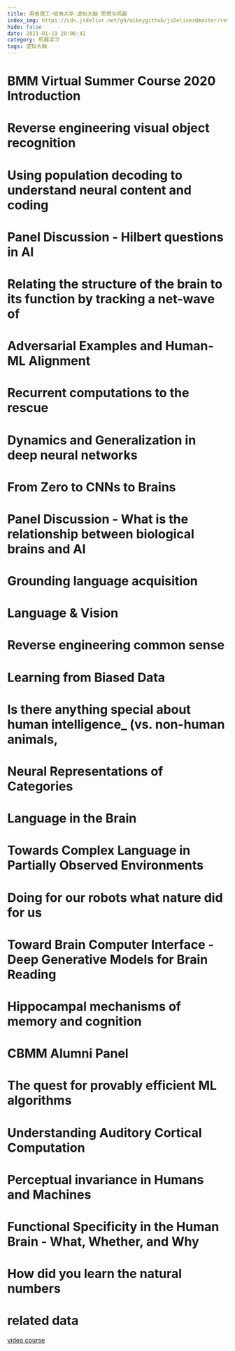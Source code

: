 ```yaml
---
title: 麻省理工·哈佛大学-虚拟大脑 思想与机器
index_img: https://cdn.jsdelivr.net/gh/mikeygithub/jsDeliver@master/resource/img/machine-virtual.png
hide: false
date: 2021-01-19 20:06:41
category: 机器学习
tags: 虚拟大脑
---
```


#  BMM Virtual Summer Course 2020 Introduction

#  Reverse engineering visual object recognition

#  Using population decoding to understand neural content and coding

#  Panel Discussion - Hilbert questions in AI

#  Relating the structure of the brain to its function by tracking a net-wave of

#  Adversarial Examples and Human-ML Alignment

#  Recurrent computations to the rescue

#  Dynamics and Generalization in deep neural networks

#  From Zero to CNNs to Brains

#  Panel Discussion - What is the relationship between biological brains and AI

#  Grounding language acquisition

#  Language & Vision

#  Reverse engineering common sense

#  Learning from Biased Data

#  Is there anything special about human intelligence_ (vs. non-human animals,

#  Neural Representations of Categories

#  Language in the Brain

#  Towards Complex Language in Partially Observed Environments

#  Doing for our robots what nature did for us

#  Toward Brain Computer Interface - Deep Generative Models for Brain Reading

#  Hippocampal mechanisms of memory and cognition

#  CBMM Alumni Panel

#  The quest for provably efficient ML algorithms

#  Understanding Auditory Cortical Computation

#  Perceptual invariance in Humans and Machines

#  Functional Specificity in the Human Brain - What, Whether, and Why

#  How did you learn the natural numbers

# related data

[video course](https://www.bilibili.com/video/BV1Dz4y1U7PF)   


 